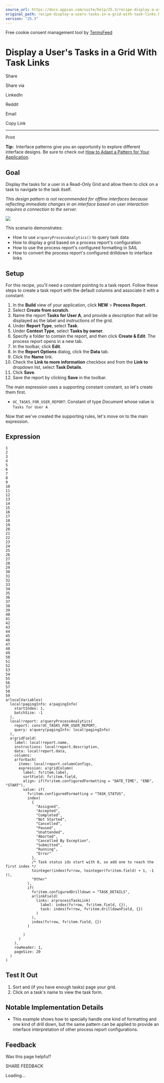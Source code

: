 ```yaml
---
source_url: https://docs.appian.com/suite/help/25.3/recipe-display-a-users-tasks-in-a-grid-with-task-links.html
original_path: recipe-display-a-users-tasks-in-a-grid-with-task-links.html
version: "25.3"
---
```


Free cookie consent management tool by [TermsFeed](https://www.termsfeed.com/)

# Display a User's Tasks in a Grid With Task Links

Share

Share via

LinkedIn

Reddit

Email

Copy Link

* * *

Print

**Tip:**  Interface patterns give you an opportunity to explore different interface designs. Be sure to check out [How to Adapt a Pattern for Your Application](Adapt_a_SAIL_Recipe_to_Work_with_My_Applications.html).

## Goal

Display the tasks for a user in a Read-Only Grid and allow them to click on a task to navigate to the task itself.

_This design pattern is not recommended for offline interfaces because reflecting immediate changes in an interface based on user interaction requires a connection to the server._

![](images/SAIL_Recipe_User_Task_Grid.png)

This scenario demonstrates:

-   How to use `a!queryProcessAnalytics()` to query task data
-   How to display a grid based on a process report's configuration
-   How to use the process report's configured formatting in SAIL
-   How to convert the process report's configured drilldown to interface links

## Setup

For this recipe, you'll need a constant pointing to a task report. Follow these steps to create a task report with the default columns and associate it with a constant:

1.  In the **Build** view of your application, click **NEW** > **Process Report**.
2.  Select **Create from scratch**.
3.  Name the report **Tasks for User A**, and provide a description that will be displayed as the label and instructions of the grid.
4.  Under **Report Type**, select **Task**.
5.  Under **Context Type**, select **Tasks by owner**.
6.  Specify a folder to contain the report, and then click **Create & Edit**.
    The process report opens in a new tab.
7.  In the toolbar, click **Edit**.
8.  In the **Report Options** dialog, click the **Data** tab.
9.  Click the **Name** link.
10.  Check the **Link to more information** checkbox and from the **Link to** dropdown list, select **Task Details**.
11.  Click **Save**.
12.  Save the report by clicking **Save** in the toolbar.

The main expression uses a supporting constant constant, so let's create them first.

-   `UC_TASKS_FOR_USER_REPORT`: Constant of type _Document_ whose value is `Tasks for User A`

Now that we've created the supporting rules, let's move on to the main expression.

## Expression

```
1
2
3
4
5
6
7
8
9
10
11
12
13
14
15
16
17
18
19
20
21
22
23
24
25
26
27
28
29
30
31
32
33
34
35
36
37
38
39
40
41
42
43
44
45
46
47
48
49
50
51
52
53
54
55
56
57
58
59
a!localVariables(
  local!pagingInfo: a!pagingInfo(
    startIndex: 1,
    batchSize: -1
  ),
  local!report: a!queryProcessAnalytics(
    report: cons!UC_TASKS_FOR_USER_REPORT,
    query: a!query(pagingInfo: local!pagingInfo)
  ),
  a!gridField(
    label: local!report.name,
    instructions: local!report.description,
    data: local!report.data,
    columns:
    a!forEach(
      items: local!report.columnConfigs,
      expression: a!gridColumn(
        label: fv!item.label,
        sortField: fv!item.field,
        align: if(fv!item.configuredFormatting = "DATE_TIME", "END", "START"),
        value: if(
          fv!item.configuredFormatting = "TASK_STATUS",
          index(
            {
              "Assigned",
              "Accepted",
              "Completed",
              "Not Started",
              "Cancelled",
              "Paused",
              "Unattended",
              "Aborted",
              "Cancelled By Exception",
              "Submitted",
              "Running",
              "Error"
            },
            /* Task status ids start with 0, so add one to reach the first index */
            tointeger(index(fv!row, tointeger(fv!item.field) + 1, -1 )),
            "Other"
          ),
          if(
            fv!item.configuredDrilldown = "TASK_DETAILS",
            a!linkField(
              links: a!processTaskLink(
                label: index(fv!row, fv!item.field, {}),
                task: index(fv!row, fv!item.drilldownField, {})
              )
            ),
            index(fv!row, fv!item.field, {})
          )

        )
      )
    ),
    rowHeader: 1,
    pageSize: 20
  )
)
```

## Test It Out

1.  Sort and (if you have enough tasks) page your grid.
2.  Click on a task's name to view the task form.

## Notable Implementation Details

-   This example shows how to specially handle one kind of formatting and one kind of drill down, but the same pattern can be applied to provide an interface interpretation of other process report configurations.

## Feedback

Was this page helpful?

SHARE FEEDBACK

Loading...